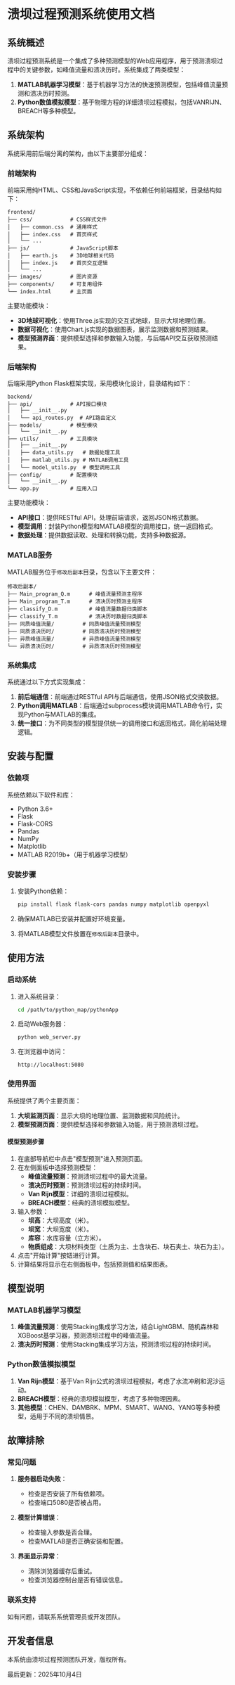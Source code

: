 # 溃坝过程预测系统使用文档

## 系统概述

溃坝过程预测系统是一个集成了多种预测模型的Web应用程序，用于预测溃坝过程中的关键参数，如峰值流量和溃决历时。系统集成了两类模型：

1. **MATLAB机器学习模型**：基于机器学习方法的快速预测模型，包括峰值流量预测和溃决历时预测。
2. **Python数值模拟模型**：基于物理方程的详细溃坝过程模拟，包括VANRIJN、BREACH等多种模型。

## 系统架构

系统采用前后端分离的架构，由以下主要部分组成：

### 前端架构

前端采用纯HTML、CSS和JavaScript实现，不依赖任何前端框架，目录结构如下：

```
frontend/
├── css/            # CSS样式文件
│   ├── common.css  # 通用样式
│   ├── index.css   # 首页样式
│   └── ...
├── js/             # JavaScript脚本
│   ├── earth.js    # 3D地球相关代码
│   ├── index.js    # 首页交互逻辑
│   └── ...
├── images/         # 图片资源
├── components/     # 可复用组件
└── index.html      # 主页面
```

主要功能模块：

- **3D地球可视化**：使用Three.js实现的交互式地球，显示大坝地理位置。
- **数据可视化**：使用Chart.js实现的数据图表，展示监测数据和预测结果。
- **模型预测界面**：提供模型选择和参数输入功能，与后端API交互获取预测结果。

### 后端架构

后端采用Python Flask框架实现，采用模块化设计，目录结构如下：

```
backend/
├── api/            # API接口模块
│   ├── __init__.py
│   └── api_routes.py  # API路由定义
├── models/         # 模型模块
│   └── __init__.py
├── utils/          # 工具模块
│   ├── __init__.py
│   ├── data_utils.py   # 数据处理工具
│   ├── matlab_utils.py # MATLAB调用工具
│   └── model_utils.py  # 模型调用工具
├── config/         # 配置模块
│   └── __init__.py
└── app.py          # 应用入口
```

主要功能模块：

- **API接口**：提供RESTful API，处理前端请求，返回JSON格式数据。
- **模型调用**：封装Python模型和MATLAB模型的调用接口，统一返回格式。
- **数据处理**：提供数据读取、处理和转换功能，支持多种数据源。

### MATLAB服务

MATLAB服务位于`修改后副本`目录，包含以下主要文件：

```
修改后副本/
├── Main_program_Q.m      # 峰值流量预测主程序
├── Main_program_T.m      # 溃决历时预测主程序
├── classify_D.m          # 峰值流量数据归类脚本
├── classify_T.m          # 溃决历时数据归类脚本
├── 同质峰值流量/         # 同质峰值流量预测模型
├── 同质溃决历时/         # 同质溃决历时预测模型
├── 异质峰值流量/         # 异质峰值流量预测模型
└── 异质溃决历时/         # 异质溃决历时预测模型
```

### 系统集成

系统通过以下方式实现集成：

1. **前后端通信**：前端通过RESTful API与后端通信，使用JSON格式交换数据。
2. **Python调用MATLAB**：后端通过subprocess模块调用MATLAB命令行，实现Python与MATLAB的集成。
3. **统一接口**：为不同类型的模型提供统一的调用接口和返回格式，简化前端处理逻辑。

## 安装与配置

### 依赖项

系统依赖以下软件和库：

- Python 3.6+
- Flask
- Flask-CORS
- Pandas
- NumPy
- Matplotlib
- MATLAB R2019b+（用于机器学习模型）

### 安装步骤

1. 安装Python依赖：
   ```bash
   pip install flask flask-cors pandas numpy matplotlib openpyxl
   ```

2. 确保MATLAB已安装并配置好环境变量。

3. 将MATLAB模型文件放置在`修改后副本`目录中。

## 使用方法

### 启动系统

1. 进入系统目录：
   ```bash
   cd /path/to/python_map/pythonApp
   ```

2. 启动Web服务器：
   ```bash
   python web_server.py
   ```

3. 在浏览器中访问：
   ```
   http://localhost:5080
   ```

### 使用界面

系统提供了两个主要页面：

1. **大坝监测页面**：显示大坝的地理位置、监测数据和风险统计。
2. **模型预测页面**：提供模型选择和参数输入功能，用于预测溃坝过程。

#### 模型预测步骤

1. 在底部导航栏中点击"模型预测"进入预测页面。
2. 在左侧面板中选择预测模型：
   - **峰值流量预测**：预测溃坝过程中的最大流量。
   - **溃决历时预测**：预测溃坝过程的持续时间。
   - **Van Rijn模型**：详细的溃坝过程模拟。
   - **BREACH模型**：经典的溃坝模拟模型。
3. 输入参数：
   - **坝高**：大坝高度（米）。
   - **坝宽**：大坝宽度（米）。
   - **库容**：水库容量（立方米）。
   - **物质组成**：大坝材料类型（土质为主、土含块石、块石夹土、块石为主）。
4. 点击"开始计算"按钮进行计算。
5. 计算结果将显示在右侧面板中，包括预测值和结果图表。

## 模型说明

### MATLAB机器学习模型

1. **峰值流量预测**：使用Stacking集成学习方法，结合LightGBM、随机森林和XGBoost基学习器，预测溃坝过程中的峰值流量。
2. **溃决历时预测**：使用Stacking集成学习方法，预测溃坝过程的持续时间。

### Python数值模拟模型

1. **Van Rijn模型**：基于Van Rijn公式的溃坝过程模拟，考虑了水流冲刷和泥沙运动。
2. **BREACH模型**：经典的溃坝模拟模型，考虑了多种物理因素。
3. **其他模型**：CHEN、DAMBRK、MPM、SMART、WANG、YANG等多种模型，适用于不同的溃坝情景。

## 故障排除

### 常见问题

1. **服务器启动失败**：
   - 检查是否安装了所有依赖项。
   - 检查端口5080是否被占用。

2. **模型计算错误**：
   - 检查输入参数是否合理。
   - 检查MATLAB是否正确安装和配置。

3. **界面显示异常**：
   - 清除浏览器缓存后重试。
   - 检查浏览器控制台是否有错误信息。

### 联系支持

如有问题，请联系系统管理员或开发团队。

## 开发者信息

本系统由溃坝过程预测团队开发，版权所有。

最后更新：2025年10月4日